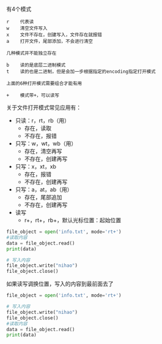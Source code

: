 有4个模式
```
r    代表读
w    清空文件写入
x    文件不存在，创建写入，文件存在就报错
a    打开文件，尾部添加，不会进行清空

几种模式并不能独立存在

b    读的是底层二进制模式
t    读的也是二进制，但是会加一步根据指定的encoding指定打开模式

上面的6种打开模式需要组合才能有用

+    模式带+，可以读写
```

关于文件打开模式常见应用有：
- 只读：r，rt，rb（用）
	- 存在，读取
	- 不存在，报错
- 只写：w，wt，wb（用）
	- 存在，清空再写
	- 不存在，创建再写
- 只写：x，xt，xb
	- 存在，报错
	- 不存在，创建再写
- 只写：a，at，ab（用）
	- 存在，尾部追加
	- 不存在，创建再写
- 读写
	- r+，rt+，rb+，默认光标位置：起始位置
```python
file_object = open('info.txt', mode='rt+')
#读取内容
data = file_object.read()
print(data)

# 写入内容
file_object.write("nihao")
file_object.close()
```
如果读写调换位置，写入的内容到最前面去了
```python
file_object = open('info.txt', mode='rt+')

# 写入内容
file_object.write("nihao")
file_object.close()
#读取内容
data = file_object.read()
print(data)
```